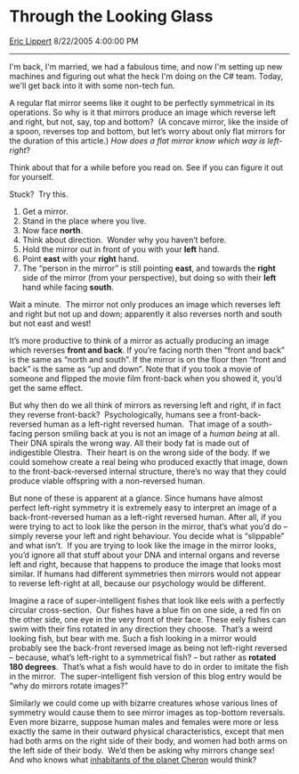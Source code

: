 # Through the Looking Glass

[Eric Lippert](https://social.msdn.microsoft.com/profile/Eric%20Lippert) 8/22/2005 4:00:00 PM

-----

I'm back, I'm married, we had a fabulous time, and now I'm setting up new machines and figuring out what the heck I'm doing on the C\# team. Today, we'll get back into it with some non-tech fun.

A regular flat mirror seems like it ought to be perfectly symmetrical in its operations. So why is it that mirrors produce an image which reverse left and right, but not, say, top and bottom?  (A concave mirror, like the inside of a spoon, reverses top and bottom, but let’s worry about only flat mirrors for the duration of this article.) *How does a flat mirror know which way is left-right*?

Think about that for a while before you read on. See if you can figure it out for yourself.

Stuck?  Try this.

1.  Get a mirror. 
2.  Stand in the place where you live.
3.  Now face **north**.
4.  Think about direction.  Wonder why you haven’t before.
5.  Hold the mirror out in front of you with your **left** hand.
6.  Point **east** with your **right** hand.
7.  The “person in the mirror” is still pointing **east**, and towards the **right** side of the mirror (from your perspective), but doing so with their **left** hand while facing **south**.

Wait a minute.  The mirror not only produces an image which reverses left and right but not up and down; apparently it also reverses north and south but not east and west\!

It’s more productive to think of a mirror as actually producing an image which reverses **front and back**. If you’re facing north then “front and back” is the same as “north and south”. If the mirror is on the floor then “front and back” is the same as “up and down”. Note that if you took a movie of someone and flipped the movie film front-back when you showed it, you’d get the same effect.

But why then do we all think of mirrors as reversing left and right, if in fact they reverse front-back?  Psychologically, humans see a front-back-reversed human as a left-right reversed human.  That image of a south-facing person smiling back at you is not an image of a *human being* at all. Their DNA spirals the wrong way. All their body fat is made out of indigestible Olestra.  Their heart is on the wrong side of the body. If we could somehow create a real being who produced exactly that image, down to the front-back-reversed internal structure, there’s no way that they could produce viable offspring with a non-reversed human.

But none of these is apparent at a glance. Since humans have almost perfect left-right symmetry it is extremely easy to interpret an image of a back-front-reversed human as a left-right reversed human. After all, if you were trying to act to look like the person in the mirror, that’s what you’d do – simply reverse your left and right behaviour. You decide what is “slippable” and what isn’t.  If you are trying to look like the image in the mirror looks, you’d ignore all that stuff about your DNA and internal organs and reverse left and right, because that happens to produce the image that looks most similar. If humans had different symmetries then mirrors would not appear to reverse left-right at all, because our psychology would be different.

Imagine a race of super-intelligent fishes that look like eels with a perfectly circular cross-section.  Our fishes have a blue fin on one side, a red fin on the other side, one eye in the very front of their face. These eely fishes can swim with their fins rotated in any direction they choose.  That’s a weird looking fish, but bear with me. Such a fish looking in a mirror would probably see the back-front reversed image as being not left-right reversed – because, what’s left-right to a symmetrical fish? – but rather as **rotated 180 degrees**.  That’s what a fish would have to do in order to imitate the fish in the mirror.  The super-intelligent fish version of this blog entry would be “why do mirrors rotate images?”

Similarly we could come up with bizarre creatures whose various lines of symmetry would cause them to see mirror images as top-bottom reversals. Even more bizarre, suppose human males and females were more or less exactly the same in their outward physical characteristics, except that men had both arms on the right side of their body, and women had both arms on the left side of their body.  We’d then be asking why mirrors change sex\! And who knows what [inhabitants of the planet Cheron](http://www.memory-alpha.org/en/wiki/Let_That_Be_Your_Last_Battlefield) would think?

